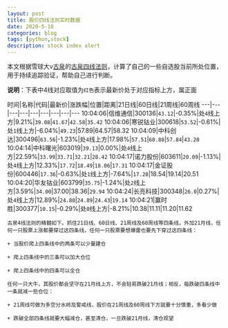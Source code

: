 ```yaml
---
layout: post
title: 股价四线法则实时数据
date: 2020-5-10
categories: blog
tags: [python,stock]
description: stock index alert
---
```



本文根据雪球大v[古泉](https://xueqiu.com/u/7148646888)的[古泉四线法则](https://xueqiu.com/7148646888/130498192)，计算了自己的一些自选股当前所处位置，用于持续追踪验证，帮助自己进行判断。

**说明**：下表中4线对应取值为`红色`表示最新价处于对应指标上方，属正面

时间|名称|代码|最新价|涨跌幅|位置|距离|21日线|60日线|21周线|60周线
---|---|---|---|---|---|---|---|---
10:04:06|信维通信|300136|`43.12`|-0.35%|处`4`线上方|9.21%|`39.08`|`41.67`|`42.58`|`35.42`
10:04:06|寒锐钴业|300618|`53.52`|-0.61%|处`1`线上方|-6.04%|`49.23`|57.89|64.57|58.32
10:04:09|中科创达|300496|`63.56`|-1.23%|处`4`线上方|17.98%|`57.51`|`60.88`|`57.84`|`43.20`
10:04:14|中科曙光|603019|`39.13`|0.00%|处`4`线上方|22.59%|`33.99`|`33.71`|`32.21`|`28.42`
10:04:17|诺力股份|603611|`20.09`|-1.13%|处`4`线上方|12.33%|`17.72`|`18.49`|`18.06`|`17.31`
10:04:17|金证股份|600446|`17.36`|-0.63%|处`1`线上方|-7.64%|`17.28`|18.54|19.14|20.51
10:04:20|华友钴业|603799|`35.75`|-1.24%|处`2`线上方|3.59%|`34.00`|37.00|38.36|`29.94`
10:04:24|长亮科技|300348|`26.0`|0.27%|处`4`线上方|12.89%|`24.80`|`24.89`|`24.43`|`19.14`
10:04:21|赢时胜|300377|`10.15`|-0.29%|处`0`线上方|-8.21%|10.38|11.11|11.20|11.62

```
古泉4线法则的精髓如下。抓住21日线、60日线、21周线及60周线等四条线，外加21月线，任何一只股票上涨都要穿过这四条线，任何一只股票要想爆雷也要先下穿过这四条线：

+ 当股价爬上四条线中的两条可以少量建仓

+ 爬上四条线中的三条可以加大仓位

+ 爬上四条线中的四条可以全仓

任何一只大牛，其股价都会坚守在21月线上方，不会轻易跌破21月线；相反，每跌破四条线中一条就减一些仓位：

+ 21周线可做为多空分水岭及警戒线，股价在21周线及60周线下方就要十分慎重，多看少做

+ 跌破全部四条线就要大幅减仓，甚至清仓，一旦跌破21月线，清仓观望
```